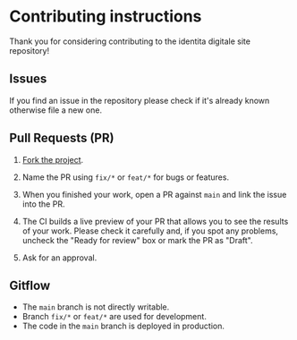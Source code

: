 # Contributing instructions

Thank you for considering contributing to the identita digitale site repository!

## Issues

If you find an issue in the repository please check if it's already known otherwise file a new one.

## Pull Requests (PR)

1. [Fork the project](https://help.github.com/articles/creating-a-pull-request-from-a-fork/).

2. Name the PR using `fix/*` or `feat/*` for bugs or features.

3. When you finished your work, open a PR against `main` and link the issue into the PR.

4. The CI builds a live preview of your PR that allows you to see the results of your work. Please check it carefully and,
   if you spot any problems, uncheck the "Ready for review" box or mark the PR as "Draft".
5. Ask for an approval.

## Gitflow

- The `main` branch is not directly writable.
- Branch `fix/*` or `feat/*` are used for development.
- The code in the `main` branch is deployed in production.
